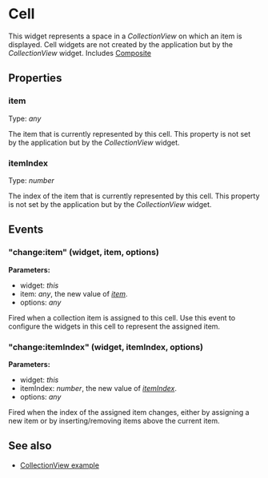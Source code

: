 # Cell

This widget represents a space in a *CollectionView* on which an item is displayed. Cell widgets are not created by the application but by the *CollectionView* widget.
Includes [Composite](Composite.md)

## Properties

### item

Type: *any*

The item that is currently represented by this cell. This property is not set by the application but by the *CollectionView* widget.

### itemIndex

Type: *number*

The index of the item that is currently represented by this cell. This property is not set by the application but by the *CollectionView* widget.


## Events

### "change:item" (widget, item, options)

**Parameters:** 

- widget: *this*
- item: *any*, the new value of *[item](#item)*.
- options: *any*

Fired when a collection item is assigned to this cell. Use this event to configure the widgets in this cell to represent the assigned item.


### "change:itemIndex" (widget, itemIndex, options)

**Parameters:** 

- widget: *this*
- itemIndex: *number*, the new value of *[itemIndex](#indexindex)*.
- options: *any*

Fired when the index of the assigned item changes, either by assigning a new item or by inserting/removing items above the current item.



## See also

- [CollectionView example](https://github.com/eclipsesource/tabris-js/blob/master/snippets/collectionview/collectionview.js)
